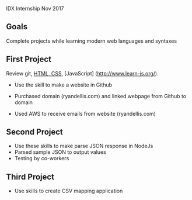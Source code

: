 IDX Internship Nov 2017

## Goals
Complete projects while learning modern web languages and syntaxes

## First Project

Review git, [HTML, CSS](http://marksheet.io), [JavaScript] (http://www.learn-js.org/).
* Use the skill to make a website in Github

* Purchased domain (ryandellis.com) and linked webpage from Github to domain
* Used AWS to receive emails from website (ryandellis.com)

## Second Project
* Use these skills to make parse JSON response in NodeJs
* Parsed sample JSON to output values
* Testing by co-workers

## Third Project
* Use skills to create CSV mapping application
